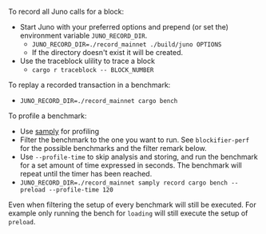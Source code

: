 To record all Juno calls for a block:
- Start Juno with your preferred options and prepend (or set the) environment variable `JUNO_RECORD_DIR`. 
    - `JUNO_RECORD_DIR=./record_mainnet ./build/juno OPTIONS`  
    - If the directory doesn't exist it will be created. 
- Use the traceblock ulility to trace a block
    - `cargo r traceblock -- BLOCK_NUMBER` 

To replay a recorded transaction in a benchmark:
- `JUNO_RECORD_DIR=./record_mainnet cargo bench`

To profile a benchmark:
- Use [samply](https://github.com/mstange/samply) for profiling
- Filter the benchmark to the one you want to run. See `blockifier-perf` for the possible benchmarks and the filter remark below.
- Use `--profile-time` to skip analysis and storing, and run the benchmark for a set amount of time expressed in seconds. The benchmark will repeat until the timer has been reached.  
- `JUNO_RECORD_DIR=./record_mainnet samply record cargo bench -- preload --profile-time 120`

Even when filtering the setup of every benchmark will still be executed. For example only running the bench for `loading` will still execute the setup of `preload`.



